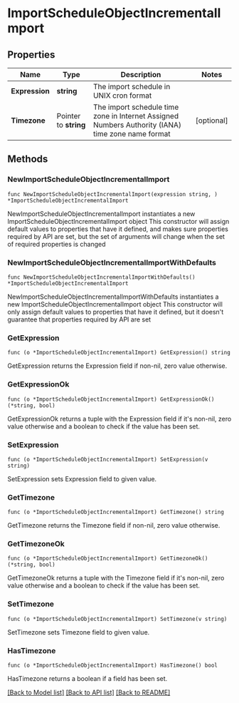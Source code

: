 # ImportScheduleObjectIncrementalImport

## Properties

Name | Type | Description | Notes
------------ | ------------- | ------------- | -------------
**Expression** | **string** | The import schedule in UNIX cron format | 
**Timezone** | Pointer to **string** | The import schedule time zone in Internet Assigned Numbers Authority (IANA) time zone name format | [optional] 

## Methods

### NewImportScheduleObjectIncrementalImport

`func NewImportScheduleObjectIncrementalImport(expression string, ) *ImportScheduleObjectIncrementalImport`

NewImportScheduleObjectIncrementalImport instantiates a new ImportScheduleObjectIncrementalImport object
This constructor will assign default values to properties that have it defined,
and makes sure properties required by API are set, but the set of arguments
will change when the set of required properties is changed

### NewImportScheduleObjectIncrementalImportWithDefaults

`func NewImportScheduleObjectIncrementalImportWithDefaults() *ImportScheduleObjectIncrementalImport`

NewImportScheduleObjectIncrementalImportWithDefaults instantiates a new ImportScheduleObjectIncrementalImport object
This constructor will only assign default values to properties that have it defined,
but it doesn't guarantee that properties required by API are set

### GetExpression

`func (o *ImportScheduleObjectIncrementalImport) GetExpression() string`

GetExpression returns the Expression field if non-nil, zero value otherwise.

### GetExpressionOk

`func (o *ImportScheduleObjectIncrementalImport) GetExpressionOk() (*string, bool)`

GetExpressionOk returns a tuple with the Expression field if it's non-nil, zero value otherwise
and a boolean to check if the value has been set.

### SetExpression

`func (o *ImportScheduleObjectIncrementalImport) SetExpression(v string)`

SetExpression sets Expression field to given value.


### GetTimezone

`func (o *ImportScheduleObjectIncrementalImport) GetTimezone() string`

GetTimezone returns the Timezone field if non-nil, zero value otherwise.

### GetTimezoneOk

`func (o *ImportScheduleObjectIncrementalImport) GetTimezoneOk() (*string, bool)`

GetTimezoneOk returns a tuple with the Timezone field if it's non-nil, zero value otherwise
and a boolean to check if the value has been set.

### SetTimezone

`func (o *ImportScheduleObjectIncrementalImport) SetTimezone(v string)`

SetTimezone sets Timezone field to given value.

### HasTimezone

`func (o *ImportScheduleObjectIncrementalImport) HasTimezone() bool`

HasTimezone returns a boolean if a field has been set.


[[Back to Model list]](../README.md#documentation-for-models) [[Back to API list]](../README.md#documentation-for-api-endpoints) [[Back to README]](../README.md)


